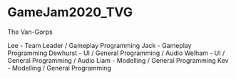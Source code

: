 # GameJam2020_TVG
The Van-Gorps

Lee - Team Leader / Gameplay Programming
Jack - Gameplay Programming
Dewhurst - UI / General Programming / Audio
Welham - UI / General Programming / Audio
Liam - Modelling / General Programming
Kev - Modelling / General Programming
